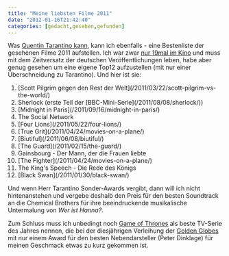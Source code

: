 ```yaml
---
title: "Meine liebsten Filme 2011"
date: "2012-01-16T21:42:40"
categories: [gedacht,gesehen,gefunden]
---
```


Was [Quentin Tarantino kann](http://www.tarantino.info/2012/01/14/exclusive-quentin-tarantinos-favorite-films-of-2011-more/), kann ich ebenfalls - eine Bestenliste der gesehenen Filme 2011 aufstellen. Ich war zwar [nur 19mal im Kino](/2011/12/31/mein-jahr-2011-in-zahlen/) und muss mit dem Zeitversatz der deutschen Veröffentlichungen leben, habe aber genug gesehen um eine eigene Top12 aufzustellen (mit nur einer Überschneidung zu Tarantino). Und hier ist sie:

<ol>
	<li>[Scott Pilgrim gegen den Rest der Welt](/2011/03/22/scott-pilgrim-vs-the-world/)</li>
	<li>Sherlock (erste Teil der [BBC-Mini-Serie](/2011/08/08/sherlock/))</li>
	<li>[Midnight in Paris](/2011/09/16/midnight-in-paris/)</li>
	<li>The Social Network</li>
	<li>[Four Lions](/2011/05/22/four-lions/)</li>
	<li>[True Grit](/2011/04/24/movies-on-a-plane/)</li>
	<li>[Biutiful](/2011/06/08/biutiful/)</li>
	<li>[The Guard](/2011/02/15/the-guard/)</li>
	<li>Gainsbourg - Der Mann, der die Frauen liebte</li>
	<li>[The Fighter](/2011/04/24/movies-on-a-plane/)</li>
	<li>The King's Speech - Die Rede des Königs</li>
	<li>[Black Swan](/2011/01/30/black-swan/)</li>
</ol>

Und wenn Herr Tarantino Sonder-Awards vergibt, dann will ich nicht hintenanstehen und vergebe deshalb den Preis für den besten Soundtrack an die Chemical Brothers für ihre beeindruckende musikalische Untermalung von *Wer ist Hanna?*.

Zum Schluss muss ich unbedingt noch [Game of Thrones](http://www.hbo.com/game-of-thrones) als beste TV-Serie des Jahres nennen, die bei der diesjährigen Verleihung der [Golden Globes](http://www.goldenglobes.org/2012/01/peter-dinklage-wins-a-golden-globe/) mit nur einem Award für den besten Nebendarsteller (Peter Dinklage) für meinen Geschmack etwas zu kurz gekommen ist.
